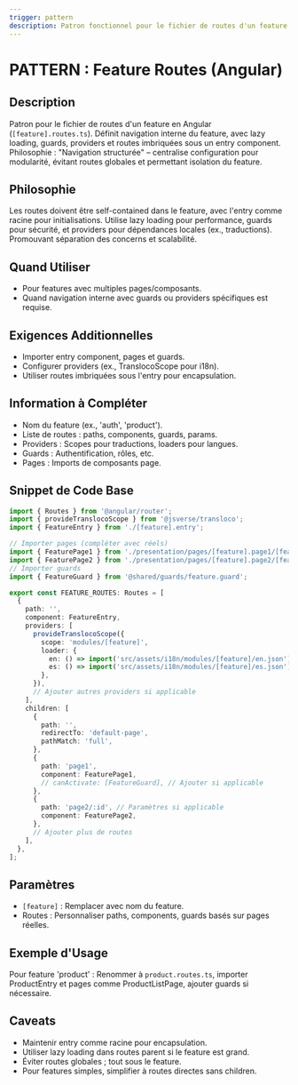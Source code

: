 ```yaml
---
trigger: pattern
description: Patron fonctionnel pour le fichier de routes d'un feature en Angular, gérant navigation et configuration.
---
```


# PATTERN : Feature Routes (Angular)

## Description
Patron pour le fichier de routes d'un feature en Angular (`[feature].routes.ts`). Définit navigation interne du feature, avec lazy loading, guards, providers et routes imbriquées sous un entry component. Philosophie : "Navigation structurée" – centralise configuration pour modularité, évitant routes globales et permettant isolation du feature.

## Philosophie
Les routes doivent être self-contained dans le feature, avec l'entry comme racine pour initialisations. Utilise lazy loading pour performance, guards pour sécurité, et providers pour dépendances locales (ex., traductions). Promouvant séparation des concerns et scalabilité.

## Quand Utiliser
- Pour features avec multiples pages/composants.
- Quand navigation interne avec guards ou providers spécifiques est requise.

## Exigences Additionnelles
- Importer entry component, pages et guards.
- Configurer providers (ex., TranslocoScope pour i18n).
- Utiliser routes imbriquées sous l'entry pour encapsulation.

## Information à Compléter
- Nom du feature (ex., 'auth', 'product').
- Liste de routes : paths, components, guards, params.
- Providers : Scopes pour traductions, loaders pour langues.
- Guards : Authentification, rôles, etc.
- Pages : Imports de composants page.

## Snippet de Code Base
```typescript
import { Routes } from '@angular/router';
import { provideTranslocoScope } from '@jsverse/transloco';
import { FeatureEntry } from './[feature].entry';

// Importer pages (compléter avec réels)
import { FeaturePage1 } from './presentation/pages/[feature].page1/[feature].page1';
import { FeaturePage2 } from './presentation/pages/[feature].page2/[feature].page2';
// Importer guards
import { FeatureGuard } from '@shared/guards/feature.guard';

export const FEATURE_ROUTES: Routes = [
  {
    path: '',
    component: FeatureEntry,
    providers: [
      provideTranslocoScope({
        scope: 'modules/[feature]',
        loader: {
          en: () => import('src/assets/i18n/modules/[feature]/en.json'),
          es: () => import('src/assets/i18n/modules/[feature]/es.json'),
        },
      }),
      // Ajouter autres providers si applicable
    ],
    children: [
      {
        path: '',
        redirectTo: 'default-page',
        pathMatch: 'full',
      },
      {
        path: 'page1',
        component: FeaturePage1,
        // canActivate: [FeatureGuard], // Ajouter si applicable
      },
      {
        path: 'page2/:id', // Paramètres si applicable
        component: FeaturePage2,
      },
      // Ajouter plus de routes
    ],
  },
];
```

## Paramètres
- `[feature]` : Remplacer avec nom du feature.
- Routes : Personnaliser paths, components, guards basés sur pages réelles.

## Exemple d'Usage
Pour feature 'product' : Renommer à `product.routes.ts`, importer ProductEntry et pages comme ProductListPage, ajouter guards si nécessaire.

## Caveats
- Maintenir entry comme racine pour encapsulation.
- Utiliser lazy loading dans routes parent si le feature est grand.
- Éviter routes globales ; tout sous le feature.
- Pour features simples, simplifier à routes directes sans children.